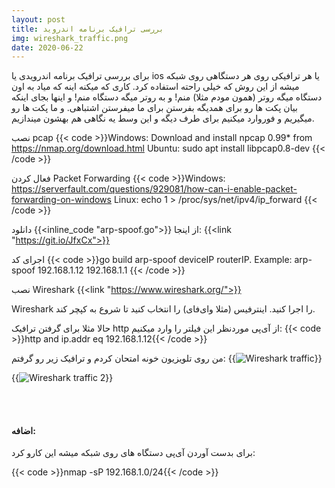 ```yaml
---
layout: post
title: بررسی ترافیک برنامه اندروید
img: wireshark_traffic.png
date: 2020-06-22
---
```


برای بررسی ترافیک برنامه اندرویدی یا ios یا هر ترافیکی روی هر دستگاهی روی شبکه میشه از این روش که خیلی راحته استفاده کرد.
کاری که میکنه اینه که میاد به اون دستگاه میگه روتر (همون مودم مثلا) منم! و به روتر میگه دستگاه منم! و اینها بجای اینکه بیان پکت ها رو برای همدیگه بفرستن برای ما میفرستن اشتباهی.
و ما پکت ها رو میگیریم و فوروارد میکنیم برای طرف دیگه و این وسط یه نگاهی هم بهشون میندازیم.

نصب pcap
{{< code >}}Windows: Download and install npcap 0.99* from https://nmap.org/download.html
Ubuntu: sudo apt install libpcap0.8-dev
{{< /code >}}

فعال کردن Packet Forwarding
{{< code >}}Windows: https://serverfault.com/questions/929081/how-can-i-enable-packet-forwarding-on-windows
Linux: echo 1 > /proc/sys/net/ipv4/ip_forward
{{< /code >}}

دانلود {{<inline_code "arp-spoof.go">}} از اینجا:
{{<link "https://git.io/JfxCx">}}

اجرای کد
{{< code >}}go build
arp-spoof deviceIP routerIP. Example: arp-spoof 192.168.1.12 192.168.1.1
{{< /code >}}

نصب Wireshark
{{<link "https://www.wireshark.org/">}}

Wireshark را اجرا کنید. اینترفیس (مثلا وای‌فای) را انتخاب کنید تا شروع به کپچر کند.

حالا مثلا برای گرفتن ترافیک http از آی‌پی موردنظر این فیلتر را وارد میکنیم:
{{< code >}}http and ip.addr eq 192.168.1.12{{< /code >}}

من روی تلویزیون خونه امتحان کردم و ترافیک زیر رو گرفتم:
{{<image src="wireshark_traffic.png" alt="Wireshark traffic">}}

{{<image src="wireshark_traffic_2.png" alt="Wireshark traffic 2">}}

<br>
<br>
<h4>اضافه:</h4>

برای بدست آوردن آی‌پی دستگاه های روی شبکه میشه این کارو کرد:

{{< code >}}nmap -sP 192.168.1.0/24{{< /code >}}